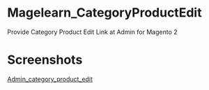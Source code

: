 # Magelearn_CategoryProductEdit
Provide Category Product Edit Link at Admin for Magento 2

# Screenshots

[Admin_category_product_edit](/assests/Category-edit.png)
